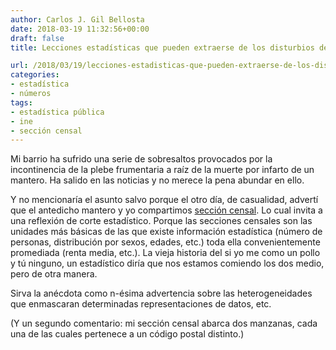 ```yaml
---
author: Carlos J. Gil Bellosta
date: 2018-03-19 11:32:56+00:00
draft: false
title: Lecciones estadísticas que pueden extraerse de los disturbios de Lavapiés

url: /2018/03/19/lecciones-estadisticas-que-pueden-extraerse-de-los-disturbios-de-lavapies/
categories:
- estadística
- números
tags:
- estadística pública
- ine
- sección censal
---
```


Mi barrio ha sufrido una serie de sobresaltos provocados por la incontinencia de la plebe frumentaria a raíz de la muerte por infarto de un mantero. Ha salido en las noticias y no merece la pena abundar en ello.

Y no mencionaría el asunto salvo porque el otro día, de casualidad, advertí que el antedicho mantero y yo compartimos [sección censal](https://es.wikipedia.org/wiki/Secci%C3%B3n_censal). Lo cual invita a una reflexión de corte estadístico. Porque las secciones censales son las unidades más básicas de las que existe información estadística (número de personas, distribución por sexos, edades, etc.) toda ella convenientemente promediada (renta media, etc.). La vieja historia del si yo me como un pollo y tú ninguno, un estadístico diría que nos estamos comiendo los dos medio, pero de otra manera.

Sirva la anécdota como n-ésima advertencia sobre las heterogeneidades que enmascaran determinadas representaciones de datos, etc.

(Y un segundo comentario: mi sección censal abarca dos manzanas, cada una de las cuales pertenece a un código postal distinto.)





